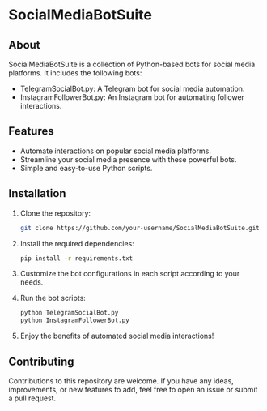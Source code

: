 # SocialMediaBotSuite

## About

SocialMediaBotSuite is a collection of Python-based bots for social media platforms. It includes the following bots:

- TelegramSocialBot.py: A Telegram bot for social media automation.
- InstagramFollowerBot.py: An Instagram bot for automating follower interactions.

## Features

- Automate interactions on popular social media platforms.
- Streamline your social media presence with these powerful bots.
- Simple and easy-to-use Python scripts.

## Installation

1. Clone the repository:

    ```bash
    git clone https://github.com/your-username/SocialMediaBotSuite.git
    ```

2. Install the required dependencies:

    ```bash
    pip install -r requirements.txt
    ```

3. Customize the bot configurations in each script according to your needs.

4. Run the bot scripts:

    ```bash
    python TelegramSocialBot.py
    python InstagramFollowerBot.py
    ```

5. Enjoy the benefits of automated social media interactions!

## Contributing

Contributions to this repository are welcome. If you have any ideas, improvements, or new features to add, feel free to open an issue or submit a pull request.